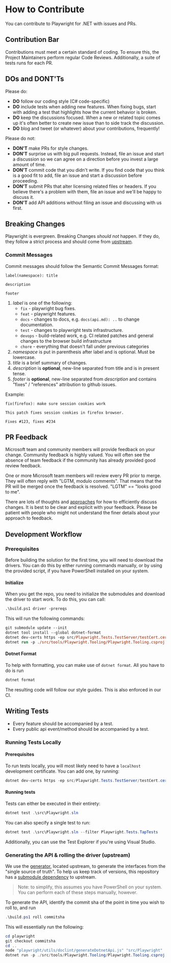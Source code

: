 # How to Contribute

You can contribute to Playwright for .NET with issues and PRs. 

## Contribution Bar

Contributions must meet a certain standard of coding. To ensure this, the Project Maintainers perform regular Code Reviews. 
Additionally, a suite of tests runs for each PR. 

## DOs and DONT'Ts
Please do:

* **DO** follow our coding style (C# code-specific)
* **DO** include tests when adding new features. When fixing bugs, start with
  adding a test that highlights how the current behavior is broken.
* **DO** keep the discussions focused. When a new or related topic comes up
  it's often better to create new issue than to side track the discussion.
* **DO** blog and tweet (or whatever) about your contributions, frequently!

Please do not:

* **DON'T** make PRs for style changes.
* **DON'T** surprise us with big pull requests. Instead, file an issue and start
  a discussion so we can agree on a direction before you invest a large amount
  of time.
* **DON'T** commit code that you didn't write. If you find code that you think is a good fit to add, file an issue and start a discussion before proceeding.
* **DON'T** submit PRs that alter licensing related files or headers. If you believe there's a problem with them, file an issue and we'll be happy to discuss it.
* **DON'T** add API additions without filing an issue and discussing with us first.

## Breaking Changes
Playwright is evergreen. Breaking Changes _should not_ happen. If they do, they follow a strict process and should come from [upstream](https://github.com/microsoft/playwright).

### Commit Messages
Commit messages should follow the Semantic Commit Messages format:

```
label(namespace): title

description

footer
```

1. *label* is one of the following:
    - `fix` - playwright bug fixes.
    - `feat` - playwright features.
    - `docs` - changes to docs, e.g. `docs(api.md): ..` to change documentation.
    - `test` - changes to playwright tests infrastructure.
    - `devops` - build-related work, e.g. CI related patches and general changes to the browser build infrastructure
    - `chore` - everything that doesn't fall under previous categories
2. *namespace* is put in parenthesis after label and is optional. Must be lowercase.
3. *title* is a brief summary of changes.
4. *description* is **optional**, new-line separated from title and is in present tense.
5. *footer* is **optional**, new-line separated from *description* and contains "fixes" / "references" attribution to github issues.

Example:

```
fix(firefox): make sure session cookies work

This patch fixes session cookies in firefox browser.

Fixes #123, fixes #234
```

## PR Feedback
Microsoft team and community members will provide feedback on your change. Community feedback is highly valued. You will often see the absence of team feedback if the community has already provided good review feedback.

One or more Microsoft team members will review every PR prior to merge. They will often reply with "LGTM, modulo comments". That means that the PR will be merged once the feedback is resolved. "LGTM" == "looks good to me".

There are lots of thoughts and [approaches](https://github.com/antlr/antlr4-cpp/blob/master/CONTRIBUTING.md#emoji) for how to efficiently discuss changes. It is best to be clear and explicit with your feedback. Please be patient with people who might not understand the finer details about your approach to feedback.

## Development Workflow

### Prerequisites
Before building the solution for the first time, you will need to download the drivers. You can do this by either running commands manually, or by using the provided script,
if you have PowerShell installed on your system.

#### Initialize
When you get the repo, you need to initialize the submodules and download the driver to start work. To do this, you can call:

```ps
.\build.ps1 driver -prereqs
```

This will run the following commands:
```ps
git submodule update --init
dotnet tool install --global dotnet-format
dotnet dev-certs https -ep src/Playwright.Tests.TestServer/testCert.cer
dotnet run -p ./src/tools/Playwright.Tooling/Playwright.Tooling.csproj -- download-drivers --basepath .
```

#### Dotnet Format

To help with formatting, you can make use of `dotnet format`. All you have to do is run

```powershell
dotnet format
```

The resulting code will follow our style guides. This is also enforced in our CI.

## Writing Tests

* Every feature should be accompanied by a test.
* Every public api event/method should be accompanied by a test.

### Running Tests Locally

#### Prerequisites
To run tests locally, you will most likely need to have a `localhost` development certificate. You can add one, by running:

```powershell
dotnet dev-certs https -ep src/Playwright.Tests.TestServer/testCert.cer
```

#### Running tests
Tests can either be executed in their entirety:

```powershell
dotnet test .\src\Playwright.sln
```

You can also specify a single test to run:

```powershell
dotnet test .\src\Playwright.sln --filter Playwright.Tests.TapTests
```

Additionally, you can use the Test Explorer if you're using Visual Studio.

### Generating the API & rolling the driver (upstream)

We use the [generator](https://github.com/microsoft/playwright/blob/master/utils/doclint/generateDotnetApi.js), located upstream, to generate the interfaces from the "single source of truth". To help us keep track of versions, this repository has a [submodule dependency](https://github.blog/2016-02-01-working-with-submodules/) to upstream. 

> Note: to simplify, this assumes you have PowerShell on your system. You can perform each of these steps manually, however.

To generate the API, identify the commit sha of the point in time you wish to roll to, and run

```powershell
.\build.ps1 roll commitsha
```

This will essentially run the following:

```powershell
cd playwright
git checkout commitsha
cd ..
node "playwright/utils/doclint/generateDotnetApi.js" "src/Playwright"
dotnet run -p ./src/tools/Playwright.Tooling/Playwright.Tooling.csproj -- download-drivers --basepath .
```